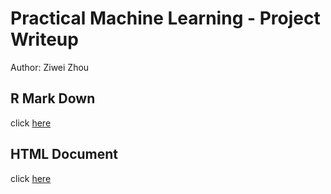 # Practical Machine Learning - Project Writeup
Author: Ziwei Zhou
## R Mark Down
click [here](https://github.com/wayne003/practical-machine-learning/blob/master/ProjectWriteUp.Rmd)

## HTML Document
click [here](https://github.com/wayne003/practical-machine-learning/blob/master/ProjectWriteUp.html)

